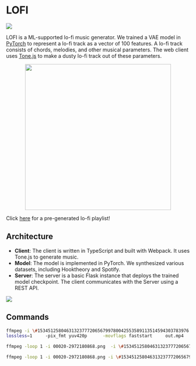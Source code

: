 # LOFI

![](https://github.com/jacbz/lofi/actions/workflows/client.yml/badge.svg)

LOFI is a ML-supported lo-fi music generator. We trained a VAE model in [PyTorch](https://pytorch.org/) to represent a lo-fi track as a vector of 100 features. A lo-fi track consists of chords, melodies, and other musical parameters. The web client uses [Tone.js](https://tonejs.github.io/) to make a dusty lo-fi track out of these parameters.

<p align="center">
  <img src="https://repository-images.githubusercontent.com/377117802/d55ba858-636f-4c44-9195-94971754fec0" width="400px"/>
</p>

Click [here](http://lofi.jacobzhang.de/?default) for a pre-generated lo-fi playlist!

## Architecture

* **Client**: The client is written in TypeScript and built with Webpack. It uses Tone.js to generate music.
* **Model**: The model is implemented in PyTorch. We synthesized various datasets, including Hooktheory and Spotify.
* **Server**: The server is a basic Flask instance that deploys the trained model checkpoint. The client communicates with the Server using a REST API.

![](https://svgshare.com/i/ZG9.svg)


## Commands

```bash
ffmpeg -i \#1534512580463132377720656799780042553589113514594303783976.mp3 -framerate 30 -i 00020-2972180868.png     -c:v libx265 -x265-params
lossless=1     -pix_fmt yuv420p      -movflags faststart     out.mp4
```
```bash
ffmpeg -loop 1 -i 00020-2972180868.png  -i \#1534512580463132377720656799780042553589113514594303783976.mp3 -shortest -acodec copy -vcodec mjpeg result.mp4

```
```bash
ffmpeg -loop 1 -i 00020-2972180868.png -i \#1534512580463132377720656799780042553589113514594303783976.mp3 -c:v libx264 -tune stillimage -c:a aac -b:a 192k -pix_fmt yuv420p -shortest out.mp4


```
